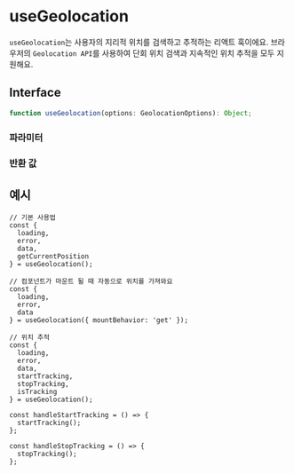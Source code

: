 # useGeolocation

`useGeolocation`는 사용자의 지리적 위치를 검색하고 추적하는 리액트 훅이에요. 브라우저의 `Geolocation API`를 사용하여 단회 위치 검색과 지속적인 위치 추적을 모두 지원해요.

## Interface

```ts
function useGeolocation(options: GeolocationOptions): Object;
```

### 파라미터

<Interface
  name="options"
  type="GeolocationOptions"
  description="지리적 위치 옵션 설정이에요"
  :nested="[
    {
      name: 'options.mountBehavior',
      type: 'GeolocationMountBehaviorType',
      required: false,
      description:
        '훅이 마운트 시 어떻게 동작하는지: <br />- 제공되지 않으면 자동으로 위치를 가져오지 않아요 <br />- \u0027get\u0027: 컴포넌트가 마운트될 때 위치를 자동으로 한 번 가져와요 <br />- \u0027watch\u0027: 컴포넌트가 마운트될 때 위치 변경 추적을 자동으로 시작해요',
    },
    {
      name: 'options.enableHighAccuracy',
      type: 'boolean',
      required: false,
      defaultValue: 'false',
      description:
        '만약 참이라면, 더 정확한 위치 정보를 제공해요 (배터리 소비 증가)',
    },
    {
      name: 'options.maximumAge',
      type: 'number',
      required: false,
      defaultValue: '0',
      description:
        '반환이 허용되는 캐시된 위치의 최대 나이(밀리초)예요',
    },
    {
      name: 'options.timeout',
      type: 'number',
      required: false,
      defaultValue: 'Infinity',
      description:
        '위치를 요청할 때 허용되는 최대 시간(밀리초)예요',
    },
  ]"
/>

### 반환 값

<Interface
  name=""
  type="Object"
  description="위치 데이터와 관련된 함수들을 포함하고 있어요"
  :nested="[
    {
      name: 'loading',
      type: 'boolean',
      required: false,
      description: '현재 위치 데이터를 가져오는 중인지 여부를 나타내요.',
    },
    {
      name: 'error',
      type: 'CustomGeoLocationError|null',
      required: false,
      description:
        '오류가 발생했을 때의 오류 객체이거나 null이에요. 이 훅은 표준 Geolocation API 오류 코드(<code>1-3</code>)와 사용자 정의 코드(<code>0</code>)를 사용해요 <br />  : <code>0</code> - 이 환경에서는 지리적 위치가 지원되지 않아요 <br />  : <code>1</code> - 사용자가 지리적 위치 접근 허용을 거부했어요 <br />  : <code>2</code> - 위치를 사용할 수 없어요 <br />  : <code>3</code> - 시간 초과 - 지리적 위치 요청이 너무 오래 걸렸어요.',
    },
    {
      name: 'data',
      type: 'GeolocationData|null',
      required: false,
      description:
        '위치 데이터 객체 또는 null이에요 <br />  : 위도 <code>number</code> - 십진수로 표현된 위도예요 <br />  : 경도 <code>number</code> - 십진수로 표현된 경도예요 <br />  : 정확도 <code>number</code> - 위치의 정확도(미터)예요 <br />  : 고도 <code>number|null</code> - WGS84 타원체 기준의 고도(미터)예요 <br />  : 고도 정확도 <code>number|null</code> - 고도의 정확도(미터)예요 <br />  : 방위 <code>number|null</code> - 진북에서 시계방향으로의 방위(도)예요 <br />  : 속도 <code>number|null</code> - 속도(미터/초)예요 <br />  : 타임스탬프 <code>number</code> - 위치가 검색된 시간이에요.',
    },
    {
      name: 'getCurrentPosition',
      type: 'Function',
      required: false,
      description: '현재 위치를 한 번 가져오는 함수에요.',
    },
    {
      name: 'startTracking',
      type: 'Function',
      required: false,
      description: '위치 변경 추적을 시작하는 함수에요.',
    },
    {
      name: 'stopTracking',
      type: 'Function',
      required: false,
      description: '위치 추적을 중지하는 함수에요.',
    },
    {
      name: 'isTracking',
      type: 'boolean',
      required: false,
      description: '현재 위치 추적이 활성화되어 있는지 여부를 나타내요.',
    },
  ]"
/>

## 예시

```tsx
// 기본 사용법
const {
  loading,
  error,
  data,
  getCurrentPosition
} = useGeolocation();

// 컴포넌트가 마운트 될 때 자동으로 위치를 가져와요
const {
  loading,
  error,
  data
} = useGeolocation({ mountBehavior: 'get' });

// 위치 추적
const {
  loading,
  error,
  data,
  startTracking,
  stopTracking,
  isTracking
} = useGeolocation();

const handleStartTracking = () => {
  startTracking();
};

const handleStopTracking = () => {
  stopTracking();
};
```  
